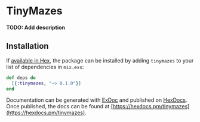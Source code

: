 # TinyMazes

**TODO: Add description**

## Installation

If [available in Hex](https://hex.pm/docs/publish), the package can be installed
by adding `tinymazes` to your list of dependencies in `mix.exs`:

```elixir
def deps do
  [{:tinymazes, "~> 0.1.0"}]
end
```

Documentation can be generated with [ExDoc](https://github.com/elixir-lang/ex_doc)
and published on [HexDocs](https://hexdocs.pm). Once published, the docs can
be found at [https://hexdocs.pm/tinymazes](https://hexdocs.pm/tinymazes).

